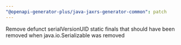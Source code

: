 ```yaml
---
"@openapi-generator-plus/java-jaxrs-generator-common": patch
---
```


Remove defunct serialVersionUID static finals that should have been removed when java.io.Serializable was removed
